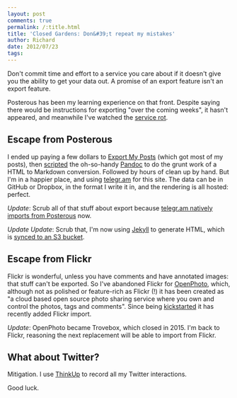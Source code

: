 ```yaml
---
layout: post
comments: true
permalink: /:title.html
title: 'Closed Gardens: Don&#39;t repeat my mistakes'
author: Richard
date: 2012/07/23
tags:
---
```


Don't commit time and effort to a service you care about if it doesn't give you the ability to get your data out. A promise of an export feature isn't an export feature.

Posterous has been my learning experience on that front. Despite saying there would be instructions for exporting "over the coming weeks", it hasn't appeared, and meanwhile I've watched the [service rot](http://thenextweb.com/insider/2012/07/22/twitter-owned-posterous-loses-multiple-databases-service-down-for-2-hours/).

## Escape from Posterous

I ended up paying a few dollars to [Export My Posts](https://exportmyposts.jazzychad.net/) (which got most of my posts), then [scripted](https://gist.github.com/3092041) the oh-so-handy [Pandoc](http://johnmacfarlane.net/pandoc/) to do the grunt work of a HTML to Markdown conversion.  Followed by hours of clean up by hand.  But I'm in a happier place, and using [telegr.am](https://telegr.am/) for this site. The data can be in GitHub or Dropbox, in the format I write it in, and the rendering is all hosted: perfect.

_Update_: Scrub all of that stuff about export because [telegr.am natively imports from Posterous](https://blog.telegr.am/blog/migrate_from_posterous) now.

_Update Update_: Scrub that, I'm now using [Jekyll](http://jekyllrb.com/) to generate HTML, which is [synced to an S3 bucket](http://s3tools.org/s3cmd-sync).

## Escape from Flickr

Flickr is wonderful, unless you have comments and have annotated images: that stuff can't be exported. So I've abandoned Flickr for [OpenPhoto](http://theopenphotoproject.org/), which, although not as polished or feature-rich as Flickr (!) it has been created as "a cloud based open source photo sharing service where you own and control the photos, tags and comments". Since being [kickstarted](http://www.kickstarter.com/projects/jmathai/openphoto-a-photo-service-for-your-s3-or-dropbox-a) it has recently added Flickr import.

_Update_: OpenPhoto became Trovebox, which closed in 2015. I'm back to Flickr, reasoning the next replacement will be able to import from Flickr.

## What about Twitter?

Mitigation. I use [ThinkUp](http://thinkupapp.com/) to record all my Twitter interactions.

Good luck.
